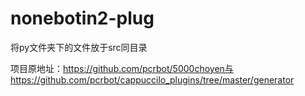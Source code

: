 # nonebotin2-plug
将py文件夹下的文件放于src同目录

项目原地址：https://github.com/pcrbot/5000choyen与
https://github.com/pcrbot/cappuccilo_plugins/tree/master/generator
